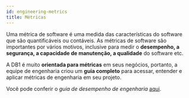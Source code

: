 ```yaml
---
id: engineering-metrics
title: Métricas
---
```


Uma métrica de software é uma medida das características do software que são quantificáveis ou contáveis. As métricas de software são importantes por vários motivos, inclusive para medir o **desempenho, a segurança, a capacidade de manutenção, a qualidade** do software etc.

A DB1 é muito **orientada para métricas** em seus negócios, portanto, a equipe de engenharia criou um **guia completo** para acessar, entender e aplicar métricas de engenharia em seu projeto.

Você pode conferir o *guia de desempenho de engenharia* [aqui](https://github.com/db1group/engineering-performance-guide).
